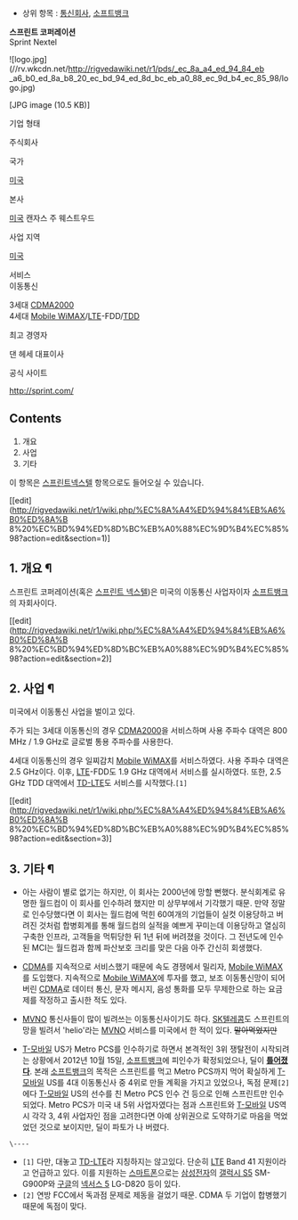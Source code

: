   * 상위 항목 : [통신회사](%ED%86%B5%EC%8B%A0%ED%9A%8C%EC%82%AC.md), [소프트뱅크](%EC%86%8C%ED%94%84%ED%8A%B8%EB%B1%85%ED%81%AC.md)  

**스프린트 코퍼레이션**  
Sprint Nextel

![logo.jpg](//rv.wkcdn.net/http://rigvedawiki.net/r1/pds/_ec_8a_a4_ed_94_84_eb
_a6_b0_ed_8a_b8_20_ec_bd_94_ed_8d_bc_eb_a0_88_ec_9d_b4_ec_85_98/logo.jpg)

[JPG image (10.5 KB)]

기업 형태

주식회사

국가

[미국](%EB%AF%B8%EA%B5%AD.md)

본사

[미국](%EB%AF%B8%EA%B5%AD.md) 캔자스 주 웨스트우드

사업 지역

[미국](http://maps.mobileworldlive.com/network.php?cid=169&cname=United%20States
)

서비스  
이동통신

3세대 [CDMA2000](CDMA2000.md)  
4세대 [Mobile WiMAX](Mobile%20WiMAX.md)/[LTE](LTE.md)-FDD/[TDD](TD-LTE.md)

최고 경영자

댄 헤세 대표이사

공식 사이트

<http://sprint.com/>

  

## Contents

    

1. 개요 
2. 사업 
3. 기타 

이 항목은 [스프린트넥스텔](%EC%8A%A4%ED%94%84%EB%A6%B0%ED%8A%B8%20%EB%84%A5%EC%8A%A4%ED%85%94.md)
항목으로도 들어오실 수 있습니다.

[[edit](http://rigvedawiki.net/r1/wiki.php/%EC%8A%A4%ED%94%84%EB%A6%B0%ED%8A%B
8%20%EC%BD%94%ED%8D%BC%EB%A0%88%EC%9D%B4%EC%85%98?action=edit&section=1)]

## 1. 개요 ¶

스프린트 코퍼레이션(혹은 [스프린트 넥스텔](%EC%8A%A4%ED%94%84%EB%A6%B0%ED%8A%B8%20%EB%84%A5%EC%8A%A4%ED%85%94.md))은 미국의 이동통신 사업자이자
[소프트뱅크](%EC%86%8C%ED%94%84%ED%8A%B8%EB%B1%85%ED%81%AC.md)의 자회사이다.

  

[[edit](http://rigvedawiki.net/r1/wiki.php/%EC%8A%A4%ED%94%84%EB%A6%B0%ED%8A%B
8%20%EC%BD%94%ED%8D%BC%EB%A0%88%EC%9D%B4%EC%85%98?action=edit&section=2)]

## 2. 사업 ¶

미국에서 이동통신 사업을 벌이고 있다.

  

주가 되는 3세대 이동통신의 경우 [CDMA2000](CDMA2000.md)을 서비스하며 사용 주파수 대역은 800 MHz / 1.9
GHz로 글로벌 통용 주파수를 사용한다.

  

4세대 이동통신의 경우 일찌감치 [Mobile WiMAX](Mobile%20WiMAX.md)를 서비스하였다. 사용 주파수 대역은 2.5
GHz이다. 이후, [LTE](LTE.md)-FDD도 1.9 GHz 대역에서 서비스를 실시하였다. 또한, 2.5 GHz TDD 대역에서
[TD-LTE](TD-LTE.md)도 서비스를 시작했다.`[1]`

  

[[edit](http://rigvedawiki.net/r1/wiki.php/%EC%8A%A4%ED%94%84%EB%A6%B0%ED%8A%B
8%20%EC%BD%94%ED%8D%BC%EB%A0%88%EC%9D%B4%EC%85%98?action=edit&section=3)]

## 3. 기타 ¶

  * 아는 사람이 별로 없기는 하지만, 이 회사는 2000년에 망할 뻔했다. 분식회계로 유명한 월드컴이 이 회사를 인수하려 했지만 미 상무부에서 기각했기 때문. 만약 정말로 인수당했다면 이 회사는 월드컴에 먹힌 60여개의 기업들이 실컷 이용당하고 버려진 것처럼 합병회계를 통해 월드컴의 실적을 예쁘게 꾸미는데 이용당하고 열심히 구축한 인프라, 고객들을 먹튀당한 뒤 1년 뒤에 버려졌을 것이다. 그 전년도에 인수된 MCI는 월드컴과 함께 파산보호 크리를 맞은 다음 아주 간신히 회생했다.  

  * [CDMA](CDMA.md)를 지속적으로 서비스했기 때문에 속도 경쟁에서 밀리자, [Mobile WiMAX](Mobile%20WiMAX.md)를 도입했다. 지속적으로 [Mobile WiMAX](Mobile%20WiMAX.md)에 투자를 했고, 보조 이동통신망이 되어버린 [CDMA](CDMA.md)로 데이터 통신, 문자 메시지, 음성 통화를 모두 무제한으로 하는 요금제를 작정하고 출시한 적도 있다.
  * [MVNO](MVNO.md) 통신사들이 많이 빌려쓰는 이동통신사이기도 하다. [SK텔레콤](SK%ED%85%94%EB%A0%88%EC%BD%A4.md)도 스프린트의 망을 빌려서 'helio'라는 [MVNO](MVNO.md) 서비스를 미국에서 한 적이 있다. <del>말아먹었지만</del>
  * [T-모바일](T-%EB%AA%A8%EB%B0%94%EC%9D%BC.md) US가 Metro PCS를 인수하기로 하면서 본격적인 3위 쟁탈전이 시작되려는 상황에서 2012년 10월 15일, [소프트뱅크](%EC%86%8C%ED%94%84%ED%8A%B8%EB%B1%85%ED%81%AC.md)에 피인수가 확정되었으나, 딜이 **[틀어졌다](http://www.bizjournals.com/kansascity/news/2014/09/11/failed-tmobile-sprint-merger.html)**. 본래 [소프트뱅크](%EC%86%8C%ED%94%84%ED%8A%B8%EB%B1%85%ED%81%AC.md)의 목적은 스프린트를 먹고 Metro PCS까지 먹어 확실하게 [T-모바일](T-%EB%AA%A8%EB%B0%94%EC%9D%BC.md) US를 4대 이동통신사 중 4위로 만들 계획을 가지고 있었으나, 독점 문제`[2]` 에다 [T-모바일](T-%EB%AA%A8%EB%B0%94%EC%9D%BC.md) US의 선수를 친 Metro PCS 인수 건 등으로 인해 스프린트만 인수되었다. Metro PCS가 미국 내 5위 사업자였다는 점과 스프린트와 [T-모바일](T-%EB%AA%A8%EB%B0%94%EC%9D%BC.md) US역시 각각 3, 4위 사업자인 점을 고려한다면 아예 상위권으로 도약하기로 마음을 먹었었던 것으로 보이지만, 딜이 파토가 나 버렸다.

`\----`

  * `[1]` 다만, 대놓고 [TD-LTE](TD-LTE.md)라 지칭하지는 않고있다. 단순히 [LTE](LTE.md) Band 41 지원이라고 언급하고 있다. 이를 지원하는 [스마트폰](%EC%8A%A4%EB%A7%88%ED%8A%B8%ED%8F%B0.md)으로는 [삼성전자](%EC%82%BC%EC%84%B1%EC%A0%84%EC%9E%90.md)의 [갤럭시 S5](%EA%B0%A4%EB%9F%AD%EC%8B%9C%20S5.md) SM-G900P와 [구글](%EA%B5%AC%EA%B8%80.md)의 [넥서스 5](%EB%84%A5%EC%84%9C%EC%8A%A4%205.md) LG-D820 등이 있다.
  * `[2]` 연방 FCC에서 독과점 문제로 제동을 걸었기 때문. CDMA 두 기업이 합병했기 때문에 독점이 맞다.

